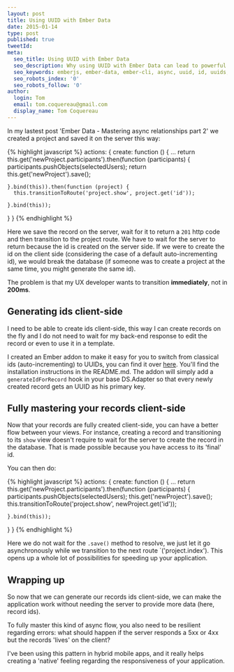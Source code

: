 ```yaml
---
layout: post
title: Using UUID with Ember Data
date: 2015-01-14
type: post
published: true
tweetId:
meta:
  seo_title: Using UUID with Ember Data
  seo_description: Why using UUID with Ember Data can lead to powerful UX improvements. A write up about the ember-cli-uuid addon and its application in a real life application.
  seo_keywords: emberjs, ember-data, ember-cli, async, uuid, id, uuids, ids, example, ux
  seo_robots_index: '0'
  seo_robots_follow: '0'
author:
  login: Tom
  email: tom.coquereau@gmail.com
  display_name: Tom Coquereau
---
```


In my lastest post 'Ember Data - Mastering async relationships part 2' we created a project and saved it on the server this way:

{% highlight javascript %}
actions: {
  create: function () {
    ...
    return this.get('newProject.participants').then(function (participants) {
      participants.pushObjects(selectedUsers);
      return this.get('newProject').save();

    }.bind(this)).then(function (project) {
      this.transitionToRoute('project.show', project.get('id'));

    }.bind(this));
  }
}
{% endhighlight %}

Here we save the record on the server, wait for it to return a `201` http code and then transition to the project route. We have to wait for the server to return because the id is created on the server side. If we were to create the id on the client side (considering the case of a default auto-incrementing id), we would break the database (if someone was to create a project at the same time, you might generate the same id).

The problem is that my UX developer wants to transition **immediately**, not in **200ms**.

## Generating ids client-side

I need to be able to create ids client-side, this way I can create records on the fly and I do not need to wait for my back-end response to edit the record or even to use it in a template.

I created an Ember addon to make it easy for you to switch from classical ids (auto-incrementing) to UUIDs, you can find it over [here](https://www.npmjs.com/package/ember-cli-uuid). You'll find the installation instructions in the README.md. The addon will simply add a `generateIdForRecord` hook in your base DS.Adapter so that every newly created record gets an UUID as his primary key.

## Fully mastering your records client-side

Now that your records are fully created client-side, you can have a better flow between your views. For instance, creating a record and transitioning to its `show` view doesn't require to wait for the server to create the record in the database. That is made possible because you have access to its 'final' id.

You can then do:

{% highlight javascript %}
actions: {
  create: function () {
    ...
    return this.get('newProject.participants').then(function (participants) {
      participants.pushObjects(selectedUsers);
      this.get('newProject').save();
      this.transitionToRoute('project.show', newProject.get('id'));

    }.bind(this));
  }
}
{% endhighlight %}

Here we do not wait for the `.save()` method to resolve, we just let it go asynchronously while we transition to the next route `('project.index'). This opens up a whole lot of possibilities for speeding up your application.

## Wrapping up

So now that we can generate our records ids client-side, we can make the application work without needing the server to provide more data (here, record ids).

To fully master this kind of async flow, you also need to be resilient regarding errors: what should happen if the server responds a 5xx or 4xx but the records 'lives' on the client?

I've been using this pattern in hybrid mobile apps, and it really helps creating a 'native' feeling regarding the responsiveness of your application.
